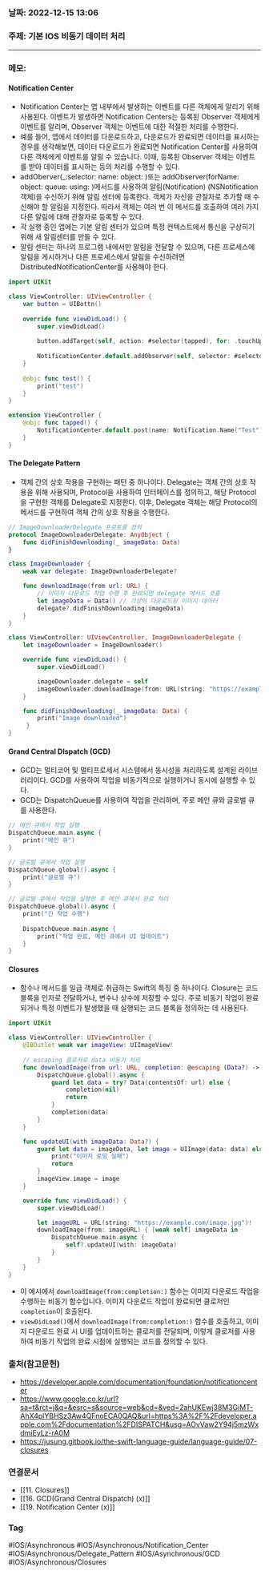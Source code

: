 ### 날짜: 2022-12-15 13:06

### 주제: 기본 IOS 비동기 데이터 처리
---
### 메모: 
#### Notification Center 
- Notification Center는 앱 내부에서 발생하는 이벤트를 다른 객체에게 알리기 위해 사용된다. 이벤트가 발생하면 Notification Centers는 등록된 Observer 객체에게 이벤트를 알리며, Observer 객체는 이벤트에 대한 적절한 처리를 수행한다. 
- 예를 들어, 앱에서 데이터를 다운로드하고, 다운로드가 완료되면 데이터를 표시하는 경우를 생각해보면, 데이터 다운로드가 완료되면 Notification Center를 사용하여 다른 객체에게 이벤트를 알릴 수 있습니다. 이때, 등록된 Observer 객체는 이벤트를 받아 데이터를 표시하는 등의 처리를 수행할 수 있다.
- addOberver(\_:selector: name: object: )또는 addObserver(forName: object: queue: using: )메서드를 사용하여 알림(Notification) (NSNotification 객체)을 수신하기 위해 알림 센터에 등록한다. 객체가 자신을 관찰자로 추가할 때 수신해야 할 알림을 지정한다. 따라서 객체는 여러 번 이 메서드를 호출하여 여러 가지 다른 알림에 대해 관찰자로 등록할 수 있다. 
- 각 실행 중인 앱에는 기본 알림 센터가 있으며 특정 컨텍스트에서 통신을 구상히기 위해 새 알림센터를 만들 수 있다. 
- 알림 센터는 하나의 프로그램 내에서만 알림을 전달할 수 있으며, 다른 프로세스에 알림을 게시하거나 다른 프로세스에서 알림을 수신하려면 DistributedNotificationCenter를 사용해야 한다.
~~~ swift 
import UIKit

class ViewController: UIViewController { 
	var button = UIBottn()
	
	override func viewDidLoad() { 
		super.viewDidLoad()
		
		button.addTarget(self, action: #selector(tapped), for: .touchUpInside)
		
		NotificationCenter.default.addObserver(self, selector: #selector(test), name: Notification.Name("Test"), object: nil)
	}
	
	@objc func test() { 
		print("test")
	}
}

extension ViewController { 
	@objc func tapped() { 
		NotificationCenter.default.post(name: Notification.Name("Test"), object: nil)
	}
}
~~~
#### The Delegate Pattern
- 객체 간의 상호 작용을 구현하는 패턴 중 하나이다. Delegate는 객체 간의 상호 작용을 위해 사용되며, Protocol을 사용하여 인터페이스를 정의하고, 해당 Protocol을 구현한 객체를 Delegate로 지정한다. 이후, Delegate 객체는 해당 Protocol의 메서드를 구현하여 객체 간의 상호 작용을 수행한다. 
~~~ swift 
// ImageDownloaderDelegate 프로토콜 정의
protocol ImageDownloaderDelegate: AnyObject {
    func didFinishDownloading(_ imageData: Data)
}

class ImageDownloader {
    weak var delegate: ImageDownloaderDelegate?

    func downloadImage(from url: URL) {
        // 이미지 다운로드 작업 수행 후 완료되면 delegate 메서드 호출
        let imageData = Data() // 가상의 다운로드된 이미지 데이터
        delegate?.didFinishDownloading(imageData)
    }
}

class ViewController: UIViewController, ImageDownloaderDelegate {
    let imageDownloader = ImageDownloader()

    override func viewDidLoad() {
        super.viewDidLoad()

        imageDownloader.delegate = self
        imageDownloader.downloadImage(from: URL(string: "https://example.com/image.jpg")!)
    }

    func didFinishDownloading(_ imageData: Data) {
        print("Image downloaded")
     }
}
~~~
#### Grand Central DIspatch (GCD)
- GCD는 멀티코어 및 멀티프로세서 시스템에서 동시성을 처리하도록 설계된 라이브러리이다. GCD를 사용하여 작업을 비동기적으로 실행하거나 동시에 실행할 수 있다.
- GCD는 DispatchQueue를 사용하여 작업을 관리하며, 주로 메인 큐와 글로벌 큐를 사용한다. 
~~~ swift
// 메인 큐에서 작업 실행
DispatchQueue.main.async { 
	print("메인 큐")
}

// 글로벌 큐에서 작업 실행
DispatchQueue.global().async { 
	print("글로벌 큐")
}

// 글로벌 큐에서 작업을 실행한 후 메인 큐에서 완료 처리
DispatchQueue.global().async {
    print("긴 작업 수행")
    
    DispatchQueue.main.async {
        print("작업 완료, 메인 큐에서 UI 업데이트")
    }
}
~~~
#### Closures
- 함수나 메서드를 일급 객체로 취급하는 Swift의 특징 중 하나이다. Closure는 코드 블록을 인자로 전달하거나, 변수나 상수에 저장할 수 있다. 주로 비동기 작업이 완료되거나 특정 이벤트가 발생했을 때 실행되는 코드 블록을 정의하는 데 사용된다. 
~~~ swift 
import UIKit

class ViewController: UIViewController {
    @IBOutlet weak var imageView: UIImageView!
	
	// escaping 클로저로 data 비동기 처리 
    func downloadImage(from url: URL, completion: @escaping (Data?) -> Void) {
        DispatchQueue.global().async {
            guard let data = try? Data(contentsOf: url) else {
                completion(nil)
                return
            }
            completion(data)
        }
    }

    func updateUI(with imageData: Data?) {
        guard let data = imageData, let image = UIImage(data: data) else {
            print("이미지 로딩 실패")
            return
        }
        imageView.image = image
    }

    override func viewDidLoad() {
        super.viewDidLoad()

        let imageURL = URL(string: "https://example.com/image.jpg")!
        downloadImage(from: imageURL) { [weak self] imageData in
            DispatchQueue.main.async {
                self?.updateUI(with: imageData)
            }
        }
    }
}

~~~
- 이 예시에서 `downloadImage(from:completion:)` 함수는 이미지 다운로드 작업을 수행하는 비동기 함수입니다. 이미지 다운로드 작업이 완료되면 클로저인 `completion`이 호출된다.
- `viewDidLoad()`에서 `downloadImage(from:completion:)` 함수를 호출하고, 이미지 다운로드 완료 시 UI를 업데이트하는 클로저를 전달되며, 이렇게 클로저를 사용하여 비동기 작업의 완료 시점에 실행되는 코드를 정의할 수 있다. 

### 출처(참고문헌) 
- https://developer.apple.com/documentation/foundation/notificationcenter
- https://www.google.co.kr/url?sa=t&rct=j&q=&esrc=s&source=web&cd=&ved=2ahUKEwj38M3GiMT-AhX4plYBHSz3Aw4QFnoECA0QAQ&url=https%3A%2F%2Fdeveloper.apple.com%2Fdocumentation%2FDISPATCH&usg=AOvVaw2Y94j5mzWxdmiEyLz-rA0M
- https://jusung.gitbook.io/the-swift-language-guide/language-guide/07-closures

### 연결문서 
- [[11. Closures]]
- [[16. GCD(Grand Central Dispatch) (x)]]
- [[19. Notification Center (x)]]

### Tag
#IOS/Asynchronous 
#IOS/Asynchronous/Notification_Center
#IOS/Asynchronous/Delegate_Pattern
#IOS/Asynchronous/GCD 
#IOS/Asynchronous/Closures

